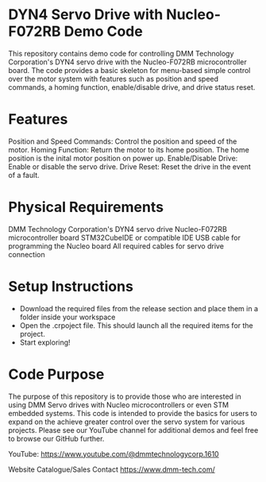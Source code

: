 # DYN4 Servo Drive with Nucleo-F072RB Demo Code
This repository contains demo code for controlling DMM Technology Corporation's DYN4 servo drive with the Nucleo-F072RB microcontroller board. The code provides a basic skeleton for menu-based simple control over the motor system with features such as position and speed commands, a homing function, enable/disable drive, and drive status reset.

# Features
Position and Speed Commands: Control the position and speed of the motor.
Homing Function: Return the motor to its home position. The home position is the inital motor position on power up.
Enable/Disable Drive: Enable or disable the servo drive.
Drive Reset: Reset the drive in the event of a fault.

# Physical Requirements
DMM Technology Corporation's DYN4 servo drive
Nucleo-F072RB microcontroller board
STM32CubeIDE or compatible IDE
USB cable for programming the Nucleo board
All required cables for servo drive connection

# Setup Instructions
* Download the required files from the release section and place them in a folder inside your workspace
* Open the .crpoject file. This should launch all the required items for the project.
* Start exploring!

# Code Purpose
The purpose of this repository is to provide those who are interested in using DMM Servo drives with Nucleo microcontrollers or even STM embedded systems. This code is intended to provide the basics for users to expand on the achieve greater control over the servo system for various projects. Please see our YouTube channel for additional demos and feel free to browse our GitHub further.

YouTube:
https://www.youtube.com/@dmmtechnologycorp.1610

Website Catalogue/Sales Contact
https://www.dmm-tech.com/

